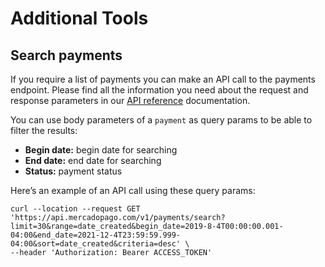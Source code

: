 # Additional Tools

## Search payments

If you require a list of payments you can make an API call to the payments endpoint. Please find all the information you need about the request and response parameters in our [API reference](https://www.mercadopago[FAKER][URL][DOMAIN]/developers/en/reference/payments/_payments_search/get) documentation.

You can use body parameters of a `payment` as query params to be able to filter the results:

* **Begin date:** begin date for searching
* **End date:** end date for searching
* **Status:** payment status

Here’s an example of an API call using these query params:


```curl
curl --location --request GET 'https://api.mercadopago.com/v1/payments/search?limit=30&range=date_created&begin_date=2019-8-4T00:00:00.001-04:00&end_date=2021-12-4T23:59:59.999-04:00&sort=date_created&criteria=desc' \
--header 'Authorization: Bearer ACCESS_TOKEN'
```
